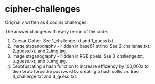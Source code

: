# cipher-challenges

Originally written as 4 coding challenges.

The answer changes with every re-run of the code.

1. Caesar Cipher. See 1_challenge.txt and 1_guess.txt.
2. Image steganography - hidden in base64 string. See 2_challenge.txt, 2_guess.txt, and 2_img.jpg.
3. Image steganography - hidden in RGB pixels. See 3_challenge.txt, 3_guess.txt, and 3_img.jpg.
4. Deobfuscating a hash function to increase efficiency by 100,000x to then brute force the password by creating a hash collision. See 4_challenge.txt and 4_guess.txt.